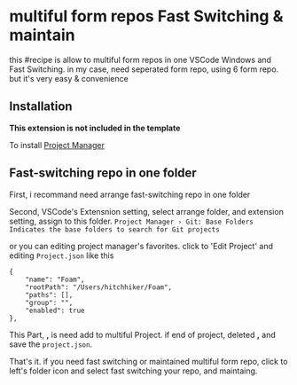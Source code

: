 # multiful form repos Fast Switching & maintain

this #recipe is allow to multiful form repos in one VSCode Windows and Fast Switching. in my case, need seperated form repo, using 6 form repo. but it's very easy & convenience

## Installation

**This extension is not included in the template**

To install [Project Manager](https://marketplace.visualstudio.com/items?itemName=alefragnani.project-manager)

## Fast-switching repo in one folder
First, i recommand need arrange fast-switching repo in one folder

Second, VSCode's Extensnion setting, select arrange folder, and extension setting, assign to this folder.
```Project Manager › Git: Base Folders```
```Indicates the base folders to search for Git projects```

or you can editing project manager's favorites. click to 'Edit Project' and editing ```Project.json``` like this

	{
		"name": "Foam",
		"rootPath": "/Users/hitchhiker/Foam",
		"paths": [],
		"group": "",
		"enabled": true
	},
    
This Part, **,** is need add to multiful Project. if end of project, deleted **,** and save the ```project.json```.  

That's it. if you need fast switching or maintained multiful form repo, click to left's folder icon and select fast switching your repo, and maintaing.